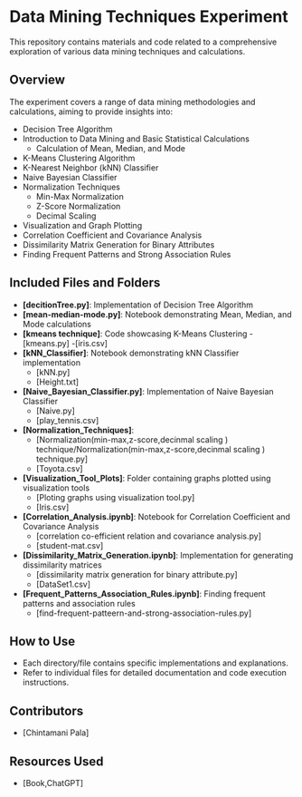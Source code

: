 # Data Mining Techniques Experiment

This repository contains materials and code related to a comprehensive exploration of various data mining techniques and calculations.

## Overview

The experiment covers a range of data mining methodologies and calculations, aiming to provide insights into:

- Decision Tree Algorithm
- Introduction to Data Mining and Basic Statistical Calculations
  - Calculation of Mean, Median, and Mode
- K-Means Clustering Algorithm
- K-Nearest Neighbor (kNN) Classifier
- Naive Bayesian Classifier
- Normalization Techniques
  - Min-Max Normalization
  - Z-Score Normalization
  - Decimal Scaling
- Visualization and Graph Plotting
- Correlation Coefficient and Covariance Analysis
- Dissimilarity Matrix Generation for Binary Attributes
- Finding Frequent Patterns and Strong Association Rules

## Included Files and Folders

- **[decitionTree.py]**: Implementation of Decision Tree Algorithm
- **[mean-median-mode.py]**: Notebook demonstrating Mean, Median, and Mode calculations
- **[kmeans technique]**: Code showcasing K-Means Clustering
  -[kmeans.py]
  -[iris.csv]
- **[kNN_Classifier]**: Notebook demonstrating kNN Classifier implementation
  - [kNN.py]
  - [Height.txt]
- **[Naive_Bayesian_Classifier.py]**: Implementation of Naive Bayesian Classifier
  - [Naive.py]
  - [play_tennis.csv]
- **[Normalization_Techniques]**:
  - [Normalization(min-max,z-score,decinmal scaling ) technique/Normalization(min-max,z-score,decinmal scaling ) technique.py]
  - [Toyota.csv]
- **[Visualization_Tool_Plots]**: Folder containing graphs plotted using visualization tools
  - [Ploting graphs using visualization tool.py]
  - [Iris.csv]
- **[Correlation_Analysis.ipynb]**: Notebook for Correlation Coefficient and Covariance Analysis
  - [correlation co-efficient relation and covariance analysis.py]
  - [student-mat.csv]
- **[Dissimilarity_Matrix_Generation.ipynb]**: Implementation for generating dissimilarity matrices
  - [dissimilarity matrix generation for binary attribute.py]
  - [DataSet1.csv] 
- **[Frequent_Patterns_Association_Rules.ipynb]**: Finding frequent patterns and association rules
  -  [find-frequent-patteern-and-strong-association-rules.py] 

## How to Use

- Each directory/file contains specific implementations and explanations.
- Refer to individual files for detailed documentation and code execution instructions.

## Contributors

- [Chintamani Pala]

## Resources Used

- [Book,ChatGPT]
